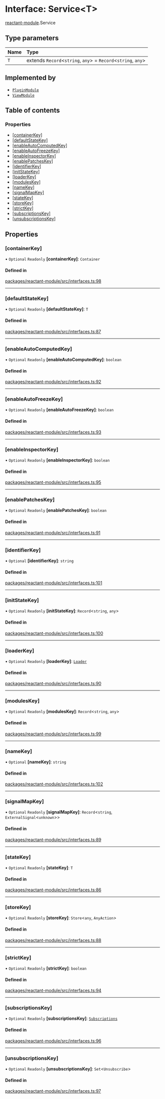 # Interface: Service<T\>

[reactant-module](../modules/reactant_module.md).Service

## Type parameters

| Name | Type |
| :------ | :------ |
| `T` | extends `Record`<`string`, `any`\> = `Record`<`string`, `any`\> |

## Implemented by

- [`PluginModule`](../classes/reactant_module.PluginModule.md)
- [`ViewModule`](../classes/reactant_module.ViewModule.md)

## Table of contents

### Properties

- [[containerKey]](reactant_module.Service.md#[containerkey])
- [[defaultStateKey]](reactant_module.Service.md#[defaultstatekey])
- [[enableAutoComputedKey]](reactant_module.Service.md#[enableautocomputedkey])
- [[enableAutoFreezeKey]](reactant_module.Service.md#[enableautofreezekey])
- [[enableInspectorKey]](reactant_module.Service.md#[enableinspectorkey])
- [[enablePatchesKey]](reactant_module.Service.md#[enablepatcheskey])
- [[identifierKey]](reactant_module.Service.md#[identifierkey])
- [[initStateKey]](reactant_module.Service.md#[initstatekey])
- [[loaderKey]](reactant_module.Service.md#[loaderkey])
- [[modulesKey]](reactant_module.Service.md#[moduleskey])
- [[nameKey]](reactant_module.Service.md#[namekey])
- [[signalMapKey]](reactant_module.Service.md#[signalmapkey])
- [[stateKey]](reactant_module.Service.md#[statekey])
- [[storeKey]](reactant_module.Service.md#[storekey])
- [[strictKey]](reactant_module.Service.md#[strictkey])
- [[subscriptionsKey]](reactant_module.Service.md#[subscriptionskey])
- [[unsubscriptionsKey]](reactant_module.Service.md#[unsubscriptionskey])

## Properties

### [containerKey]

• `Optional` `Readonly` **[containerKey]**: `Container`

#### Defined in

[packages/reactant-module/src/interfaces.ts:98](https://github.com/unadlib/reactant/blob/f66dad8a/packages/reactant-module/src/interfaces.ts#L98)

___

### [defaultStateKey]

• `Optional` `Readonly` **[defaultStateKey]**: `T`

#### Defined in

[packages/reactant-module/src/interfaces.ts:87](https://github.com/unadlib/reactant/blob/f66dad8a/packages/reactant-module/src/interfaces.ts#L87)

___

### [enableAutoComputedKey]

• `Optional` `Readonly` **[enableAutoComputedKey]**: `boolean`

#### Defined in

[packages/reactant-module/src/interfaces.ts:92](https://github.com/unadlib/reactant/blob/f66dad8a/packages/reactant-module/src/interfaces.ts#L92)

___

### [enableAutoFreezeKey]

• `Optional` `Readonly` **[enableAutoFreezeKey]**: `boolean`

#### Defined in

[packages/reactant-module/src/interfaces.ts:93](https://github.com/unadlib/reactant/blob/f66dad8a/packages/reactant-module/src/interfaces.ts#L93)

___

### [enableInspectorKey]

• `Optional` `Readonly` **[enableInspectorKey]**: `boolean`

#### Defined in

[packages/reactant-module/src/interfaces.ts:95](https://github.com/unadlib/reactant/blob/f66dad8a/packages/reactant-module/src/interfaces.ts#L95)

___

### [enablePatchesKey]

• `Optional` `Readonly` **[enablePatchesKey]**: `boolean`

#### Defined in

[packages/reactant-module/src/interfaces.ts:91](https://github.com/unadlib/reactant/blob/f66dad8a/packages/reactant-module/src/interfaces.ts#L91)

___

### [identifierKey]

• `Optional` **[identifierKey]**: `string`

#### Defined in

[packages/reactant-module/src/interfaces.ts:101](https://github.com/unadlib/reactant/blob/f66dad8a/packages/reactant-module/src/interfaces.ts#L101)

___

### [initStateKey]

• `Optional` `Readonly` **[initStateKey]**: `Record`<`string`, `any`\>

#### Defined in

[packages/reactant-module/src/interfaces.ts:100](https://github.com/unadlib/reactant/blob/f66dad8a/packages/reactant-module/src/interfaces.ts#L100)

___

### [loaderKey]

• `Optional` `Readonly` **[loaderKey]**: [`Loader`](../modules/reactant_module.md#loader)

#### Defined in

[packages/reactant-module/src/interfaces.ts:90](https://github.com/unadlib/reactant/blob/f66dad8a/packages/reactant-module/src/interfaces.ts#L90)

___

### [modulesKey]

• `Optional` `Readonly` **[modulesKey]**: `Record`<`string`, `any`\>

#### Defined in

[packages/reactant-module/src/interfaces.ts:99](https://github.com/unadlib/reactant/blob/f66dad8a/packages/reactant-module/src/interfaces.ts#L99)

___

### [nameKey]

• `Optional` **[nameKey]**: `string`

#### Defined in

[packages/reactant-module/src/interfaces.ts:102](https://github.com/unadlib/reactant/blob/f66dad8a/packages/reactant-module/src/interfaces.ts#L102)

___

### [signalMapKey]

• `Optional` `Readonly` **[signalMapKey]**: `Record`<`string`, `ExternalSignal`<`unknown`\>\>

#### Defined in

[packages/reactant-module/src/interfaces.ts:89](https://github.com/unadlib/reactant/blob/f66dad8a/packages/reactant-module/src/interfaces.ts#L89)

___

### [stateKey]

• `Optional` `Readonly` **[stateKey]**: `T`

#### Defined in

[packages/reactant-module/src/interfaces.ts:86](https://github.com/unadlib/reactant/blob/f66dad8a/packages/reactant-module/src/interfaces.ts#L86)

___

### [storeKey]

• `Optional` `Readonly` **[storeKey]**: `Store`<`any`, `AnyAction`\>

#### Defined in

[packages/reactant-module/src/interfaces.ts:88](https://github.com/unadlib/reactant/blob/f66dad8a/packages/reactant-module/src/interfaces.ts#L88)

___

### [strictKey]

• `Optional` `Readonly` **[strictKey]**: `boolean`

#### Defined in

[packages/reactant-module/src/interfaces.ts:94](https://github.com/unadlib/reactant/blob/f66dad8a/packages/reactant-module/src/interfaces.ts#L94)

___

### [subscriptionsKey]

• `Optional` `Readonly` **[subscriptionsKey]**: [`Subscriptions`](../modules/reactant_module.md#subscriptions)

#### Defined in

[packages/reactant-module/src/interfaces.ts:96](https://github.com/unadlib/reactant/blob/f66dad8a/packages/reactant-module/src/interfaces.ts#L96)

___

### [unsubscriptionsKey]

• `Optional` `Readonly` **[unsubscriptionsKey]**: `Set`<`Unsubscribe`\>

#### Defined in

[packages/reactant-module/src/interfaces.ts:97](https://github.com/unadlib/reactant/blob/f66dad8a/packages/reactant-module/src/interfaces.ts#L97)
